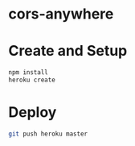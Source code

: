 # cors-anywhere

# Create and Setup
```sh
npm install
heroku create
```

# Deploy
```sh
git push heroku master
```
